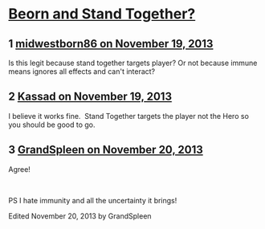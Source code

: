 # [Beorn and Stand Together?](https://community.fantasyflightgames.com/topic/93780-beorn-and-stand-together/)

## 1 [midwestborn86 on November 19, 2013](https://community.fantasyflightgames.com/topic/93780-beorn-and-stand-together/?do=findComment&comment=912338)

Is this legit because stand together targets player? Or not because immune means ignores all effects and can't interact?

## 2 [Kassad on November 19, 2013](https://community.fantasyflightgames.com/topic/93780-beorn-and-stand-together/?do=findComment&comment=912341)

I believe it works fine.  Stand Together targets the player not the Hero so you should be good to go.

## 3 [GrandSpleen on November 20, 2013](https://community.fantasyflightgames.com/topic/93780-beorn-and-stand-together/?do=findComment&comment=912790)

Agree!

 

PS I hate immunity and all the uncertainty it brings!

Edited November 20, 2013 by GrandSpleen

